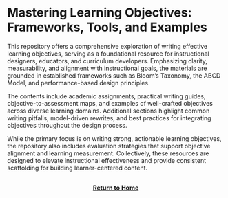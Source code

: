 # Mastering Learning Objectives: Frameworks, Tools, and Examples

This repository offers a comprehensive exploration of writing effective learning objectives, serving as a foundational resource for instructional designers, educators, and curriculum developers. Emphasizing clarity, measurability, and alignment with instructional goals, the materials are grounded in established frameworks such as Bloom’s Taxonomy, the ABCD Model, and performance-based design principles.

The contents include academic assignments, practical writing guides, objective-to-assessment maps, and examples of well-crafted objectives across diverse learning domains. Additional sections highlight common writing pitfalls, model-driven rewrites, and best practices for integrating objectives throughout the design process.

While the primary focus is on writing strong, actionable learning objectives, the repository also includes evaluation strategies that support objective alignment and learning measurement. Collectively, these resources are designed to elevate instructional effectiveness and provide consistent scaffolding for building learner-centered content.

<h2></h2>
<p align="center">
  <a href="https://github.com/rlangc"><b>Return to Home</b></a>
